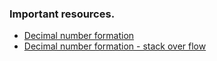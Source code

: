 ### Important resources.
* <a href="https://www.youtube.com/watch?v=wDI-VqiFM44">Decimal number formation</a>
* <a href="https://stackoverflow.com/questions/12806278/double-decimal-formatting-in-java">Decimal number formation - stack over flow</a>